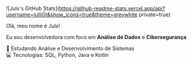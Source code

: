 ![Juls's GitHub Stats](https://github-readme-stats.vercel.app/api?username=julliGt&show_icons=true&theme=greywhite private=true)

Olá, meu nome é Juls!

Eu sou desenvolvedora com foco em **Análise de Dados** e **Cibersegurança**

🧠 Estudando Análise e Desenvolvimento de Sistemas  
💻 Tecnologias: SQL, Python, Java e Kotlin
